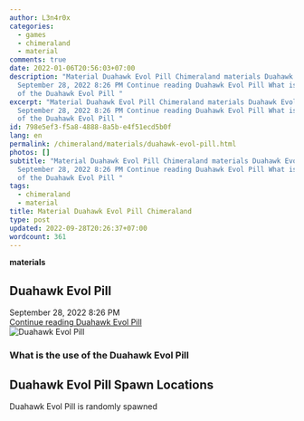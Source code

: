 ```yaml
---
author: L3n4r0x
categories:
  - games
  - chimeraland
  - material
comments: true
date: 2022-01-06T20:56:03+07:00
description: "Material Duahawk Evol Pill Chimeraland materials Duahawk Evol Pill
  September 28, 2022 8:26 PM Continue reading Duahawk Evol Pill What is the use
  of the Duahawk Evol Pill "
excerpt: "Material Duahawk Evol Pill Chimeraland materials Duahawk Evol Pill
  September 28, 2022 8:26 PM Continue reading Duahawk Evol Pill What is the use
  of the Duahawk Evol Pill "
id: 798e5ef3-f5a8-4888-8a5b-e4f51ecd5b0f
lang: en
permalink: /chimeraland/materials/duahawk-evol-pill.html
photos: []
subtitle: "Material Duahawk Evol Pill Chimeraland materials Duahawk Evol Pill
  September 28, 2022 8:26 PM Continue reading Duahawk Evol Pill What is the use
  of the Duahawk Evol Pill "
tags:
  - chimeraland
  - material
title: Material Duahawk Evol Pill Chimeraland
type: post
updated: 2022-09-28T20:26:37+07:00
wordcount: 361
---
```


<link
  rel="stylesheet"
  href="https://rawcdn.githack.com/dimaslanjaka/Web-Manajemen/870a349/css/bootstrap-5-3-0-alpha3-wrapper.css"
/>
<section id="bootstrap-wrapper">
  <div data-bs-theme="dark">
    <div
      class="row g-0 border rounded overflow-hidden flex-md-row mb-4 shadow-sm position-relative bg-dark text-light"
    >
      <div class="col p-4 d-flex flex-column position-static">
        <strong class="d-inline-block mb-2 text-success">materials</strong>
        <h2 class="mb-0">Duahawk Evol Pill</h2>
        <div class="mb-1 text-muted">September 28, 2022 8:26 PM</div>
        <a
          href="/chimeraland/materials/duahawk-evol-pill.html"
          class="stretched-link d-none text-primary"
          >Continue reading Duahawk Evol Pill</a
        >
      </div>
      <div class="col-auto d-none d-md-block d-lg-block">
        <img
          src="https://via.placeholder.com/550x50/FFFFFF/000000/?text=Duahawk Evol Pill"
          alt="Duahawk Evol Pill"
        />
      </div>
    </div>
    <div class="row">
      <div class="col-lg-6 col-12 mb-2">
        <div class="card">
          <div class="card-body">
            <h3 class="card-title">What is the use of the Duahawk Evol Pill</h3>
            <div class="card-text"><ul></ul></div>
          </div>
        </div>
      </div>
      <div class="col-lg-6 col-12 mb-2"></div>
      <div class="col-12 mb-2">
        <h2>Duahawk Evol Pill Spawn Locations</h2>
        <p>Duahawk Evol Pill is randomly spawned</p>
      </div>
    </div>
  </div>
</section>
